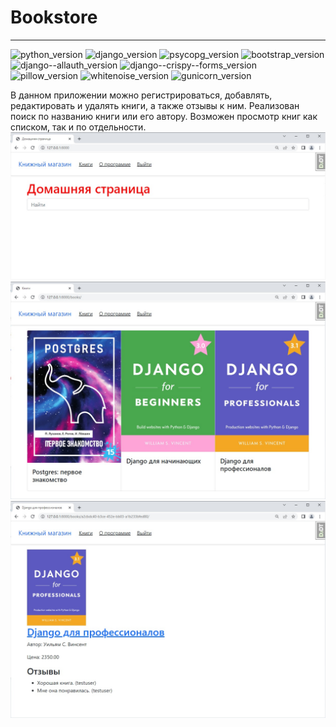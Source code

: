 # Bookstore
___
![python_version](https://img.shields.io/badge/python-3.11-orange)
![django_version](https://img.shields.io/badge/django-4.1-orange)
![psycopg_version](https://img.shields.io/badge/psycopg2-2.9.5-orange)
![bootstrap_version](https://img.shields.io/badge/bootstrap-5-orange)
![django--allauth_version](https://img.shields.io/badge/django--allauth-0.51.0-orange)
![django--crispy--forms_version](https://img.shields.io/badge/django--crispy--forms-1.14.0-orange)
![pillow_version](https://img.shields.io/badge/pillow-9.3.0-orange)
![whitenoise_version](https://img.shields.io/badge/whitenoise-6.2.0-orange)
![gunicorn_version](https://img.shields.io/badge/gunicorn-20.1.0-orange)

В данном приложении можно регистрироваться, добавлять, редактировать и 
удалять книги, а также отзывы к ним. Реализован поиск по названию книги
или его автору. Возможен просмотр книг как списком, так и по отдельности.
![demo1](demo1.jpg)
![demo2](demo2.jpg)
![demo3](demo3.jpg)